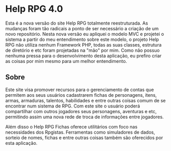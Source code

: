 <h1>Help RPG 4.0</h1>

<p>
Esta é a nova versão do site Help RPG totalmente reestruturada. As mudanças foram tão radicais a ponto de ser necessário a criação de um novo repositório. Nesta nova versão eu apliquei o modelo MVC e projetei o sistema a partir do meu entendimento sobre este modelo, o projeto Help RPG não utiliza nenhum Framework PHP, todas as suas classes, estrutura de diretório e etc foram projetadas na "mão" por mim. Como não possuo nenhuma pressa para o desenvolvimento desta aplicação, eu prefiro criar as coisas por mim mesmo para um melhor entendimento.
</p>

<h2>Sobre</h2>
<p>
Este site visa promover recursos para o gerenciamento de contas que permitem aos seus usuários cadastrarem fichas de personagens, itens, armas, armaduras, talentos, habilidades e entre outras coisas comum de se encontrar num sistema de RPG. Com este site o usuário poderá compartilhar com outros jogadores seus personagens, aventuras e etc, permitindo assim uma nova rede de troca de informações entre jogadores.
</p>
<p>
Além disso o Help RPG Fichas oferece utilitários com foco nas necessidades dos Rpgistas. Ferramentas como simuladores de dados, sorteio de nomes, fichas e entre outras coisas também são oferecidos por esta aplicação.
</p>

